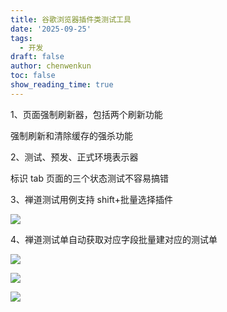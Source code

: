 ```yaml
---
title: 谷歌浏览器插件类测试工具
date: '2025-09-25'
tags:
  - 开发
draft: false
author: chenwenkun
toc: false
show_reading_time: true
---
```

1、页面强制刷新器，包括两个刷新功能

强制刷新和清除缓存的强杀功能

2、测试、预发、正式环境表示器

标识 tab 页面的三个状态测试不容易搞错

3、禅道测试用例支持 shift+批量选择插件

![](https://prod-files-secure.s3.us-west-2.amazonaws.com/c205fb54-92b2-4987-8be3-972b67d27acc/7ca8990d-2ef0-4ad6-8256-c807dbb8b3d5/image.png?X-Amz-Algorithm=AWS4-HMAC-SHA256&X-Amz-Content-Sha256=UNSIGNED-PAYLOAD&X-Amz-Credential=ASIAZI2LB466R7GHQZBY%2F20251008%2Fus-west-2%2Fs3%2Faws4_request&X-Amz-Date=20251008T122153Z&X-Amz-Expires=3600&X-Amz-Security-Token=IQoJb3JpZ2luX2VjECQaCXVzLXdlc3QtMiJHMEUCIQCpPORveJGRy6SkbmqQNWHhKlGOqyTFTXviBriiWoVVDQIgfMqJiJHaObD6N%2FdJIK4gD4jn%2FG1Q6iX%2BYpqyS%2BlemxYqiAQIvf%2F%2F%2F%2F%2F%2F%2F%2F%2F%2FARAAGgw2Mzc0MjMxODM4MDUiDLpCnWRaJEjl3oBzmCrcA6InxCkUE11dNBlJS%2FfU9QKZ6Z7EpMmK9uHc5yr3e%2B%2FxCJwmbw1kITeHEADoDTytK31mM58K9CZ4%2BeMgPIaglAvZqfzsP5XA1c0DJsT%2F3o751zqIMCIWE4%2B5Ot75JYFULhR5jg91XMG2xbL8mGbaNUMYvi41nfP3A5mE2U2LE05SxseWD7psgJXcQ%2F5OL92OEDFtW1T1sr9MibocUbogos%2FKiPwNFP7c2JhauuCK2pkdoWBLRhRU5ScvFTjlX4lK%2FOjklbFhNPDXNh8a1KUGhdcmslFq5KjHNXVrbuhUyoAPbnEKyPnEYfjcdpENbb83YpZv7WGSg%2FNTEQGmg5OYrfmvHr4BHj8I3MfBd3lqTzNpBi1WQXNdEUO5YD5Tl35Bex68FjOiCCUj3XWZkZE58CnDWMuTbGl25s9KNpx2nUf4oIhPs9COjcbWYJ0N7M0lnFxRtVt2WqitxBPc6n1DW%2BCGw0F%2FwR4mv5aqrzF2ub7vyPcua3wmdfJfl%2BtRzrue14SwBuRbdZQUvAbbvTQIiGZQjMLj6oUpGEFDJyzm8zlzdnOm6iYz%2FxE5znChdyfO%2FO6bdLHyYn5ZmFaTWkr1mb5yHLpdl9gJ9JqUyuZGwUOJDmow6esbxAh0ubEsMMqhmccGOqUB4ZmVde9mTgAKYAosbIsgeachSLc6fInD%2BXifQpFUMy98CVirrJKGBw0iNPualf6UmlbWusRXQL3cp9LS71qdw1E8TJzkZJjFw%2BUOWa1daINB4M125GDGX1XFpkupPEKpRYmMYzUp%2BvF4VrCpPHyU6Er54A3F0vaeD%2FdgOlfuilf1k%2Bc4ovaI8hzLxSAhZgAs9UQWwIm3Z8itWfcsac9DgBSBmQrg&X-Amz-Signature=093ab0e1ca2068b3fff9156bcf8941f5b1c39f1f2b0ca87b7d1e39ab65606559&X-Amz-SignedHeaders=host&x-amz-checksum-mode=ENABLED&x-id=GetObject)

4、禅道测试单自动获取对应字段批量建对应的测试单

![](https://prod-files-secure.s3.us-west-2.amazonaws.com/c205fb54-92b2-4987-8be3-972b67d27acc/1ea39b01-dd1c-4a56-bb09-4fe87447f5c7/image.png?X-Amz-Algorithm=AWS4-HMAC-SHA256&X-Amz-Content-Sha256=UNSIGNED-PAYLOAD&X-Amz-Credential=ASIAZI2LB466R7GHQZBY%2F20251008%2Fus-west-2%2Fs3%2Faws4_request&X-Amz-Date=20251008T122153Z&X-Amz-Expires=3600&X-Amz-Security-Token=IQoJb3JpZ2luX2VjECQaCXVzLXdlc3QtMiJHMEUCIQCpPORveJGRy6SkbmqQNWHhKlGOqyTFTXviBriiWoVVDQIgfMqJiJHaObD6N%2FdJIK4gD4jn%2FG1Q6iX%2BYpqyS%2BlemxYqiAQIvf%2F%2F%2F%2F%2F%2F%2F%2F%2F%2FARAAGgw2Mzc0MjMxODM4MDUiDLpCnWRaJEjl3oBzmCrcA6InxCkUE11dNBlJS%2FfU9QKZ6Z7EpMmK9uHc5yr3e%2B%2FxCJwmbw1kITeHEADoDTytK31mM58K9CZ4%2BeMgPIaglAvZqfzsP5XA1c0DJsT%2F3o751zqIMCIWE4%2B5Ot75JYFULhR5jg91XMG2xbL8mGbaNUMYvi41nfP3A5mE2U2LE05SxseWD7psgJXcQ%2F5OL92OEDFtW1T1sr9MibocUbogos%2FKiPwNFP7c2JhauuCK2pkdoWBLRhRU5ScvFTjlX4lK%2FOjklbFhNPDXNh8a1KUGhdcmslFq5KjHNXVrbuhUyoAPbnEKyPnEYfjcdpENbb83YpZv7WGSg%2FNTEQGmg5OYrfmvHr4BHj8I3MfBd3lqTzNpBi1WQXNdEUO5YD5Tl35Bex68FjOiCCUj3XWZkZE58CnDWMuTbGl25s9KNpx2nUf4oIhPs9COjcbWYJ0N7M0lnFxRtVt2WqitxBPc6n1DW%2BCGw0F%2FwR4mv5aqrzF2ub7vyPcua3wmdfJfl%2BtRzrue14SwBuRbdZQUvAbbvTQIiGZQjMLj6oUpGEFDJyzm8zlzdnOm6iYz%2FxE5znChdyfO%2FO6bdLHyYn5ZmFaTWkr1mb5yHLpdl9gJ9JqUyuZGwUOJDmow6esbxAh0ubEsMMqhmccGOqUB4ZmVde9mTgAKYAosbIsgeachSLc6fInD%2BXifQpFUMy98CVirrJKGBw0iNPualf6UmlbWusRXQL3cp9LS71qdw1E8TJzkZJjFw%2BUOWa1daINB4M125GDGX1XFpkupPEKpRYmMYzUp%2BvF4VrCpPHyU6Er54A3F0vaeD%2FdgOlfuilf1k%2Bc4ovaI8hzLxSAhZgAs9UQWwIm3Z8itWfcsac9DgBSBmQrg&X-Amz-Signature=97fa944c6f400ec5e475ba907d2fddf22d07305e606a1a90c68bbbf006cbc05f&X-Amz-SignedHeaders=host&x-amz-checksum-mode=ENABLED&x-id=GetObject)

![](https://prod-files-secure.s3.us-west-2.amazonaws.com/c205fb54-92b2-4987-8be3-972b67d27acc/fa727f1d-546c-42aa-9508-d8d3d1275bcd/image.png?X-Amz-Algorithm=AWS4-HMAC-SHA256&X-Amz-Content-Sha256=UNSIGNED-PAYLOAD&X-Amz-Credential=ASIAZI2LB466R7GHQZBY%2F20251008%2Fus-west-2%2Fs3%2Faws4_request&X-Amz-Date=20251008T122153Z&X-Amz-Expires=3600&X-Amz-Security-Token=IQoJb3JpZ2luX2VjECQaCXVzLXdlc3QtMiJHMEUCIQCpPORveJGRy6SkbmqQNWHhKlGOqyTFTXviBriiWoVVDQIgfMqJiJHaObD6N%2FdJIK4gD4jn%2FG1Q6iX%2BYpqyS%2BlemxYqiAQIvf%2F%2F%2F%2F%2F%2F%2F%2F%2F%2FARAAGgw2Mzc0MjMxODM4MDUiDLpCnWRaJEjl3oBzmCrcA6InxCkUE11dNBlJS%2FfU9QKZ6Z7EpMmK9uHc5yr3e%2B%2FxCJwmbw1kITeHEADoDTytK31mM58K9CZ4%2BeMgPIaglAvZqfzsP5XA1c0DJsT%2F3o751zqIMCIWE4%2B5Ot75JYFULhR5jg91XMG2xbL8mGbaNUMYvi41nfP3A5mE2U2LE05SxseWD7psgJXcQ%2F5OL92OEDFtW1T1sr9MibocUbogos%2FKiPwNFP7c2JhauuCK2pkdoWBLRhRU5ScvFTjlX4lK%2FOjklbFhNPDXNh8a1KUGhdcmslFq5KjHNXVrbuhUyoAPbnEKyPnEYfjcdpENbb83YpZv7WGSg%2FNTEQGmg5OYrfmvHr4BHj8I3MfBd3lqTzNpBi1WQXNdEUO5YD5Tl35Bex68FjOiCCUj3XWZkZE58CnDWMuTbGl25s9KNpx2nUf4oIhPs9COjcbWYJ0N7M0lnFxRtVt2WqitxBPc6n1DW%2BCGw0F%2FwR4mv5aqrzF2ub7vyPcua3wmdfJfl%2BtRzrue14SwBuRbdZQUvAbbvTQIiGZQjMLj6oUpGEFDJyzm8zlzdnOm6iYz%2FxE5znChdyfO%2FO6bdLHyYn5ZmFaTWkr1mb5yHLpdl9gJ9JqUyuZGwUOJDmow6esbxAh0ubEsMMqhmccGOqUB4ZmVde9mTgAKYAosbIsgeachSLc6fInD%2BXifQpFUMy98CVirrJKGBw0iNPualf6UmlbWusRXQL3cp9LS71qdw1E8TJzkZJjFw%2BUOWa1daINB4M125GDGX1XFpkupPEKpRYmMYzUp%2BvF4VrCpPHyU6Er54A3F0vaeD%2FdgOlfuilf1k%2Bc4ovaI8hzLxSAhZgAs9UQWwIm3Z8itWfcsac9DgBSBmQrg&X-Amz-Signature=50264730c1a627926155f15624f3456483155f836df239021205fe3c8f9ed6c6&X-Amz-SignedHeaders=host&x-amz-checksum-mode=ENABLED&x-id=GetObject)

![](https://prod-files-secure.s3.us-west-2.amazonaws.com/c205fb54-92b2-4987-8be3-972b67d27acc/2a374ca8-3be3-4978-8ee1-2331f1db0267/image.png?X-Amz-Algorithm=AWS4-HMAC-SHA256&X-Amz-Content-Sha256=UNSIGNED-PAYLOAD&X-Amz-Credential=ASIAZI2LB466R7GHQZBY%2F20251008%2Fus-west-2%2Fs3%2Faws4_request&X-Amz-Date=20251008T122153Z&X-Amz-Expires=3600&X-Amz-Security-Token=IQoJb3JpZ2luX2VjECQaCXVzLXdlc3QtMiJHMEUCIQCpPORveJGRy6SkbmqQNWHhKlGOqyTFTXviBriiWoVVDQIgfMqJiJHaObD6N%2FdJIK4gD4jn%2FG1Q6iX%2BYpqyS%2BlemxYqiAQIvf%2F%2F%2F%2F%2F%2F%2F%2F%2F%2FARAAGgw2Mzc0MjMxODM4MDUiDLpCnWRaJEjl3oBzmCrcA6InxCkUE11dNBlJS%2FfU9QKZ6Z7EpMmK9uHc5yr3e%2B%2FxCJwmbw1kITeHEADoDTytK31mM58K9CZ4%2BeMgPIaglAvZqfzsP5XA1c0DJsT%2F3o751zqIMCIWE4%2B5Ot75JYFULhR5jg91XMG2xbL8mGbaNUMYvi41nfP3A5mE2U2LE05SxseWD7psgJXcQ%2F5OL92OEDFtW1T1sr9MibocUbogos%2FKiPwNFP7c2JhauuCK2pkdoWBLRhRU5ScvFTjlX4lK%2FOjklbFhNPDXNh8a1KUGhdcmslFq5KjHNXVrbuhUyoAPbnEKyPnEYfjcdpENbb83YpZv7WGSg%2FNTEQGmg5OYrfmvHr4BHj8I3MfBd3lqTzNpBi1WQXNdEUO5YD5Tl35Bex68FjOiCCUj3XWZkZE58CnDWMuTbGl25s9KNpx2nUf4oIhPs9COjcbWYJ0N7M0lnFxRtVt2WqitxBPc6n1DW%2BCGw0F%2FwR4mv5aqrzF2ub7vyPcua3wmdfJfl%2BtRzrue14SwBuRbdZQUvAbbvTQIiGZQjMLj6oUpGEFDJyzm8zlzdnOm6iYz%2FxE5znChdyfO%2FO6bdLHyYn5ZmFaTWkr1mb5yHLpdl9gJ9JqUyuZGwUOJDmow6esbxAh0ubEsMMqhmccGOqUB4ZmVde9mTgAKYAosbIsgeachSLc6fInD%2BXifQpFUMy98CVirrJKGBw0iNPualf6UmlbWusRXQL3cp9LS71qdw1E8TJzkZJjFw%2BUOWa1daINB4M125GDGX1XFpkupPEKpRYmMYzUp%2BvF4VrCpPHyU6Er54A3F0vaeD%2FdgOlfuilf1k%2Bc4ovaI8hzLxSAhZgAs9UQWwIm3Z8itWfcsac9DgBSBmQrg&X-Amz-Signature=6178733732c7907b63741e9054167c2d88b5c34b2d5df205e1c5f895b5b4aec0&X-Amz-SignedHeaders=host&x-amz-checksum-mode=ENABLED&x-id=GetObject)
